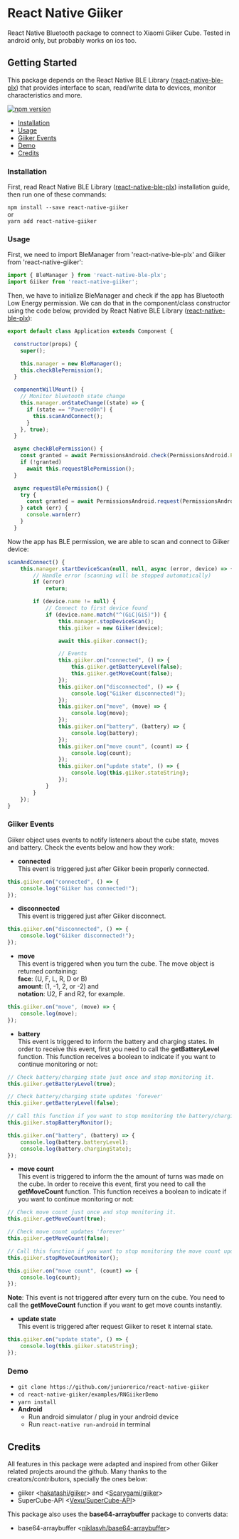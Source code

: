 # React Native Giiker

React Native Bluetooth package to connect to Xiaomi Giiker Cube. Tested in android only, but probably works on ios too.

## Getting Started
This package depends on the React Native BLE Library ([react-native-ble-plx](https://github.com/Polidea/react-native-ble-plx)) that provides interface to scan, read/write data to devices, monitor characteristics and more.
 

[![npm version](https://img.shields.io/npm/v/react-native-giiker.svg?style=flat-square)](https://www.npmjs.com/package/react-native-giiker)

- [Installation](#installation)
- [Usage](#usage)
- [Giiker Events](#giiker-events)
- [Demo](#demo)
- [Credits](#credits)


### Installation
First, read React Native BLE Library ([react-native-ble-plx](https://github.com/Polidea/react-native-ble-plx)) installation guide, then run one of these commands:

`npm install --save react-native-giiker`  
or  
`yarn add react-native-giiker`

### Usage

First, we need to import BleManager from 'react-native-ble-plx' and Giiker from 'react-native-giiker':

```javascript
import { BleManager } from 'react-native-ble-plx';
import Giiker from 'react-native-giiker';
````

Then, we have to initialize BleManager and check if the app has Bluetooth Low Energy permission. We can do that in the component/class constructor using the code below, provided by React Native BLE Library ([react-native-ble-plx](https://github.com/Polidea/react-native-ble-plx)):

```javascript
export default class Application extends Component {

  constructor(props) {
    super();

    this.manager = new BleManager();
    this.checkBlePermission();
  }

  componentWillMount() {
    // Monitor bluetooth state change
    this.manager.onStateChange((state) => {
      if (state == "PoweredOn") {
        this.scanAndConnect();
      }
    }, true);
  }

  async checkBlePermission() {
    const granted = await PermissionsAndroid.check(PermissionsAndroid.PERMISSIONS.ACCESS_COARSE_LOCATION);
    if (!granted)
      await this.requestBlePermission();
  }

  async requestBlePermission() {
    try {
      const granted = await PermissionsAndroid.request(PermissionsAndroid.PERMISSIONS.ACCESS_COARSE_LOCATION)
    } catch (err) {
      console.warn(err)
    }
  }
```

Now the app has BLE permission, we are able to scan and connect to Giiker device: 

```javascript
scanAndConnect() {
    this.manager.startDeviceScan(null, null, async (error, device) => {
        // Handle error (scanning will be stopped automatically)
        if (error)
            return;

        if (device.name != null) {
            // Connect to first device found
            if (device.name.match("^(GiC|GiS)")) {
                this.manager.stopDeviceScan();
                this.giiker = new Giiker(device);

                await this.giiker.connect();

                // Events
                this.giiker.on("connected", () => {
                    this.giiker.getBatteryLevel(false);
                    this.giiker.getMoveCount(false);
                });
                this.giiker.on("disconnected", () => {
                    console.log("Giiker disconnected!");
                });
                this.giiker.on("move", (move) => {
                    console.log(move);
                });
                this.giiker.on("battery", (battery) => {
                    console.log(battery);
                });
                this.giiker.on("move count", (count) => {
                    console.log(count);
                });
                this.giiker.on("update state", () => {
                    console.log(this.giiker.stateString);
                });
            }
        }
    });
}
```  

### Giiker Events
Giiker object uses events to notify listeners about the cube state, moves and battery. Check the events below and how they work:

- **connected**  
This event is triggered just after Giiker beein properly connected.

```javascript
this.giiker.on("connected", () => {
    console.log("Giiker has connected!");
});
```

- **disconnected**  
This event is triggered just after Giiker disconnect.

```javascript
this.giiker.on("disconnected", () => {
    console.log("Giiker disconnected!");
});
```

- **move**  
This event is triggered when you turn the cube. The move object is returned containing:   
**face**: (U, F, L, R, D or B)  
**amount**: (1, -1, 2, or -2) and  
**notation**: U2, F and R2, for example.


```javascript
this.giiker.on("move", (move) => {
    console.log(move);
});
```

- **battery**  
This event is triggered to inform the battery and charging states. In order to receive this event, first you need to call the **getBatteryLevel** function. This function receives a boolean to indicate if you want to continue monitoring or not:  
```javascript
// Check battery/charging state just once and stop monitoring it.
this.giiker.getBatteryLevel(true);

// Check battery/charging state updates 'forever'
this.giiker.getBatteryLevel(false);

// Call this function if you want to stop monitoring the battery/charging state
this.giiker.stopBatteryMonitor();
```

```javascript
this.giiker.on("battery", (battery) => {
    console.log(battery.batteryLevel);
    console.log(battery.chargingState);
});
```

- **move count**  
This event is triggered to inform the the amount of turns was made on the cube. In order to receive this event, first you need to call the **getMoveCount** function. This function receives a boolean to indicate if you want to continue monitoring or not:  
```javascript
// Check move count just once and stop monitoring it.
this.giiker.getMoveCount(true);

// Check move count updates 'forever'
this.giiker.getMoveCount(false);

// Call this function if you want to stop monitoring the move count updates.
this.giiker.stopMoveCountMonitor();
```

```javascript
this.giiker.on("move count", (count) => {
    console.log(count);
});
```

**Note**: This event is not triggered after every turn on the cube. You need to call the **getMoveCount** function if you want to get move counts instantly.

- **update state**  
This event is triggered after request Giiker to reset it internal state.

```javascript
this.giiker.on("update state", () => {
    console.log(this.giiker.stateString);
});
```

### Demo
* `git clone https://github.com/juniorerico/react-native-giiker`
* `cd react-native-giiker/examples/RNGiikerDemo`
* `yarn install`
* **Android**
	* Run android simulator / plug in your android device
	* Run `react-native run-android` in terminal

## Credits

All features in this package were adapted and inspired from other Giiker related projects around the github. Many thanks to the creators/contributors, specially the ones below:
* giiker <[hakatashi/giiker](https://github.com/hakatashi/giiker)> and <[Scarygami/giiker](https://github.com/Scarygami/giiker)> 
* SuperCube-API <[Vexu/SuperCube-API](https://github.com/Vexu/SuperCube-API)> 

This package also uses the **base64-arraybuffer** package to converts data:
* base64-arraybuffer <[niklasvh/base64-arraybuffer](https://github.com/niklasvh/base64-arraybuffer)> 

